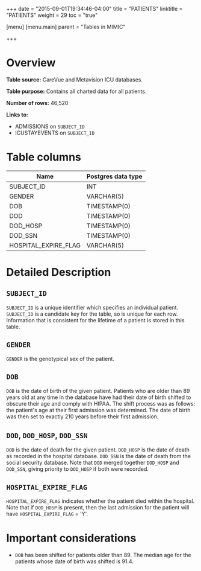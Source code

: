 +++
date = "2015-09-01T19:34:46-04:00"
title = "PATIENTS"
linktitle = "PATIENTS"
weight = 29
toc = "true"

[menu]
  [menu.main]
    parent = "Tables in MIMIC"

+++

# Overview

**Table source:** CareVue and Metavision ICU databases.

**Table purpose:** Contains all charted data for all patients.

**Number of rows:** 46,520

**Links to:**

* ADMISSIONS on `SUBJECT_ID`
* ICUSTAYEVENTS on `SUBJECT_ID`

# Table columns

Name | Postgres data type 
---- | ---- 
SUBJECT\_ID | INT
GENDER | VARCHAR(5)
DOB | TIMESTAMP(0)
DOD | TIMESTAMP(0)
DOD\_HOSP | TIMESTAMP(0)
DOD\_SSN | TIMESTAMP(0)
HOSPITAL\_EXPIRE\_FLAG | VARCHAR(5)
	
# Detailed Description

## `SUBJECT_ID`

`SUBJECT_ID` is a unique identifier which specifies an individual patient. `SUBJECT_ID` is a candidate key for the table, so is unique for each row. Information that is consistent for the lifetime of a patient is stored in this table.

## `GENDER`

`GENDER` is the genotypical sex of the patient.

## `DOB`

`DOB` is the date of birth of the given patient. Patients who are older than 89 years old at any time in the database have had their date of birth shifted to obscure their age and comply with HIPAA. The shift process was as follows: the patient's age at their first admission was determined. The date of birth was then set to exactly 210 years before their first admission. <!-- As a result, all patients-->

## `DOD`, `DOD_HOSP`, `DOD_SSN`

`DOD` is the date of death for the given patient. `DOD_HOSP` is the date of death as recorded in the hospital database. `DOD_SSN` is the date of death from the social security database. Note that `DOD` merged together `DOD_HOSP` and `DOD_SSN`, giving priority to `DOD_HOSP` if both were recorded. 

## `HOSPITAL_EXPIRE_FLAG`

`HOSPITAL_EXPIRE_FLAG` indicates whether the patient died within the hospital. Note that if `DOD_HOSP` is present, then the last admission for the patient will have `HOSPITAL_EXPIRE_FLAG` = 'Y'.

# Important considerations

* `DOB` has been shifted for patients older than 89. The median age for the patients whose date of birth was shifted is 91.4.
